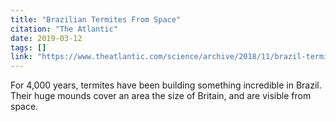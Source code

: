 ```yaml
---
title: "Brazilian Termites From Space"
citation: "The Atlantic"
date: 2019-03-12
tags: []
link: "https://www.theatlantic.com/science/archive/2018/11/brazil-termite-murundus-mounds-space-4000-years-old/576160/"
---
```

For 4,000 years, termites have been building something incredible in Brazil. Their huge mounds cover an area the size of Britain, and are visible from space.
